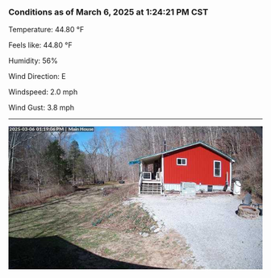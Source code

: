 ### Conditions as of March 6, 2025 at 1:24:21 PM CST 

Temperature: 44.80 &deg;F

Feels like: 44.80 &deg;F

Humidity: 56%

Wind Direction: E

Windspeed: 2.0 mph

Wind Gust: 3.8 mph

---

<img src="./images/latest.jpeg"/>


